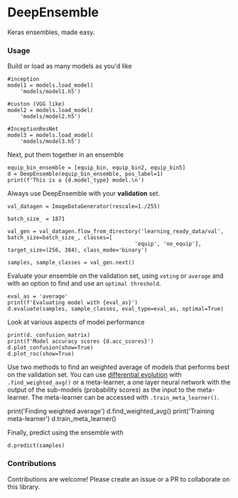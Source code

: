 # DeepEnsemble
Keras ensembles, made easy.

### Usage
Build or load as many models as you'd like

```
#inception
model1 = models.load_model(
    'models/model1.h5')

#custon (VGG like)
model2 = models.load_model(
    'models/model2.h5')

#InceptionResNet
model3 = models.load_model(
    'models/model3.h5')
```

Next, put them together in an ensemble
```
equip_bin_ensemble = [equip_bin, equip_bin2, equip_bin5]
d = DeepEnsemble(equip_bin_ensemble, pos_label=1)
print(f'This is a {d.model_type} model.\n')
```

Always use DeepEnsemble with your __validation__ set.

```
val_datagen = ImageDataGenerator(rescale=1./255)

batch_size_ = 1871

val_gen = val_datagen.flow_from_directory('learning_ready_data/val',  batch_size=batch_size_, classes=[
                                        'equip', 'no_equip'],  target_size=(256, 384), class_mode='binary')

samples, sample_classes = val_gen.next()
```

Evaluate your ensemble on the validation set, using `voting` or `average` and with an option to
find and use an `optimal threshold`. 

```
eval_as = 'average'
print(f'Evaluating model with {eval_as}')
d.evaluate(samples, sample_classes, eval_type=eval_as, optimal=True)
```

Look at various aspects of model performance
```
print(d._confusion_matrix)
print(f'Model accuracy scores {d.acc_scores}')
d.plot_confusion(show=True)
d.plot_roc(show=True)
```
Use two methods to find an weighted average of models that performs best on the validation set. You can use [differential evolution](https://docs.scipy.org/doc/scipy/reference/generated/scipy.optimize.differential_evolution.html) with `.find_weighted_avg()` or a meta-learner, a one layer neural network with the output of the sub-models (probability scores) as the input to the meta-learner. The meta-learner can be accessed with `.train_meta_learner()`. 


print('Finding weighted average')
d.find_weighted_avg()
print('Training meta-learner')
d.train_meta_learner()

Finally, predict using the ensemble with
``` 
d.predict(samples)
```

### Contributions

Contributions are welcome! Please create an issue or a PR to collaborate on this library. 
